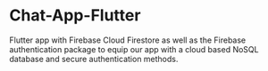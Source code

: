 # Chat-App-Flutter
 Flutter app with  Firebase Cloud Firestore as well as the Firebase authentication package to equip our app with a cloud based NoSQL database and secure authentication methods.
